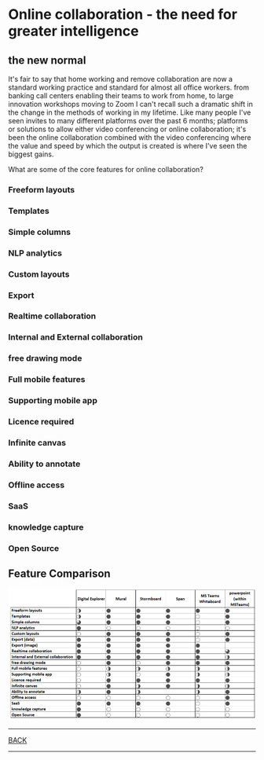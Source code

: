# Online collaboration - the need for greater intelligence

## the new normal
It's fair to say that home working and remove collaboration are now a standard working practice and standard for almost all office workers.    from banking call centers enabling their teams to work from home, to large innovation workshops moving to Zoom I can't recall such a dramatic shift in the change in the methods of working in my lifetime.   Like many people I've seen invites to many different platforms over the past 6 months; platforms or solutions to allow either video conferencing or online collaboration; it's been the online collaboration combined with the video conferencing where the value and speed by which the output is created is where I've seen the biggest gains.

What are some of the core features for online collaboration?



### Freeform layouts

### Templates

### Simple columns

### NLP analytics

### Custom layouts

### Export


### Realtime collaboration

### Internal and External collaboration

### free drawing mode

### Full mobile features

### Supporting mobile app

### Licence required

### Infinite canvas


### Ability to annotate

### Offline access


### SaaS

### knowledge capture

### Open Source


## Feature Comparison

![image](images/table.png)<br>




---

[BACK](../README.md)

---